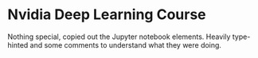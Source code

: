 # Nvidia Deep Learning Course
Nothing special, copied out the Jupyter notebook elements. Heavily type-hinted and some comments to understand what they were doing.
